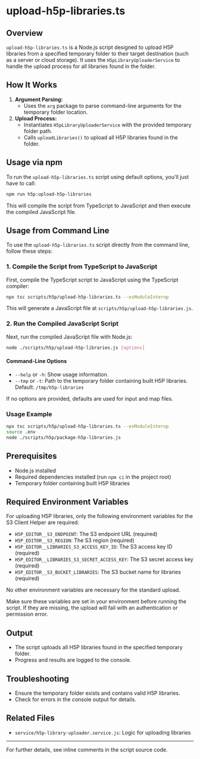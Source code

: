# upload-h5p-libraries.ts

## Overview

`upload-h5p-libraries.ts` is a Node.js script designed to upload H5P libraries from a specified temporary folder to their target destination (such as a server or cloud storage). It uses the `H5pLibraryUploaderService` to handle the upload process for all libraries found in the folder.

## How It Works
1. **Argument Parsing:**
   - Uses the `arg` package to parse command-line arguments for the temporary folder location.
2. **Upload Process:**
   - Instantiates `H5pLibraryUploaderService` with the provided temporary folder path.
   - Calls `uploadLibraries()` to upload all H5P libraries found in the folder.

## Usage via npm

To run the `upload-h5p-libraries.ts` script using default options, you'll just have to call:

```bash
npm run h5p:upload-h5p-libraries
```

This will compile the script from TypeScript to JavaScript and then execute the compiled JavaScript file.

## Usage from Command Line

To use the `upload-h5p-libraries.ts` script directly from the command line, follow these steps:

### 1. Compile the Script from TypeScript to JavaScript

First, compile the TypeScript script to JavaScript using the TypeScript compiler:

```bash
npx tsc scripts/h5p/upload-h5p-libraries.ts --esModuleInterop
```

This will generate a JavaScript file at `scripts/h5p/upload-h5p-libraries.js`.

### 2. Run the Compiled JavaScript Script

Next, run the compiled JavaScript file with Node.js:

```bash
node ./scripts/h5p/upload-h5p-libraries.js [options]
```

#### Command-Line Options
- `--help` or `-h`: Show usage information.
- `--tmp` or `-t`: Path to the temporary folder containing built H5P libraries. Default: `/tmp/h5p-libraries`

If no options are provided, defaults are used for input and map files.

### Usage Example

```bash
npx tsc scripts/h5p/upload-h5p-libraries.ts --esModuleInterop
source .env
node ./scripts/h5p/package-h5p-libraries.js
```

## Prerequisites
- Node.js installed
- Required dependencies installed (run `npm ci` in the project root)
- Temporary folder containing built H5P libraries

## Required Environment Variables

For uploading H5P libraries, only the following environment variables for the S3 Client Helper are required:

- `H5P_EDITOR__S3_ENDPOINT`: The S3 endpoint URL (required)
- `H5P_EDITOR__S3_REGION`: The S3 region (required)
- `H5P_EDITOR__LIBRARIES_S3_ACCESS_KEY_ID`: The S3 access key ID (required)
- `H5P_EDITOR__LIBRARIES_S3_SECRET_ACCESS_KEY`: The S3 secret access key (required)
- `H5P_EDITOR__S3_BUCKET_LIBRARIES`: The S3 bucket name for libraries (required)

No other environment variables are necessary for the standard upload.

Make sure these variables are set in your environment before running the script. If they are missing, the upload will fail with an authentication or permission error.

## Output
- The script uploads all H5P libraries found in the specified temporary folder.
- Progress and results are logged to the console.

## Troubleshooting
- Ensure the temporary folder exists and contains valid H5P libraries.
- Check for errors in the console output for details.

## Related Files
- `service/h5p-library-uploader.service.js`: Logic for uploading libraries

---
For further details, see inline comments in the script source code.
